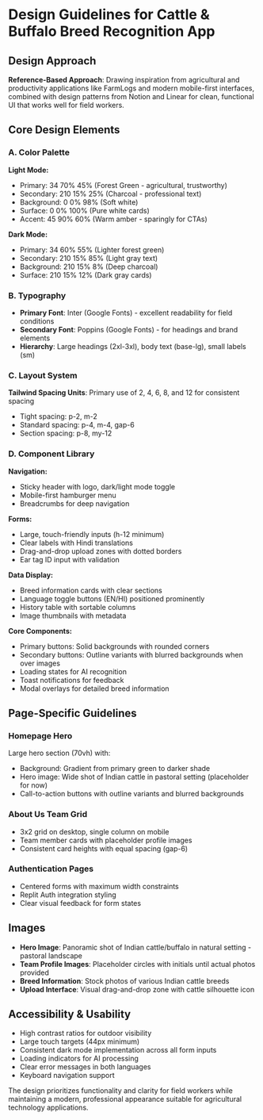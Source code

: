 # Design Guidelines for Cattle & Buffalo Breed Recognition App

## Design Approach
**Reference-Based Approach**: Drawing inspiration from agricultural and productivity applications like FarmLogs and modern mobile-first interfaces, combined with design patterns from Notion and Linear for clean, functional UI that works well for field workers.

## Core Design Elements

### A. Color Palette
**Light Mode:**
- Primary: 34 70% 45% (Forest Green - agricultural, trustworthy)
- Secondary: 210 15% 25% (Charcoal - professional text)
- Background: 0 0% 98% (Soft white)
- Surface: 0 0% 100% (Pure white cards)
- Accent: 45 90% 60% (Warm amber - sparingly for CTAs)

**Dark Mode:**
- Primary: 34 60% 55% (Lighter forest green)
- Secondary: 210 15% 85% (Light gray text)
- Background: 210 15% 8% (Deep charcoal)
- Surface: 210 15% 12% (Dark gray cards)

### B. Typography
- **Primary Font**: Inter (Google Fonts) - excellent readability for field conditions
- **Secondary Font**: Poppins (Google Fonts) - for headings and brand elements
- **Hierarchy**: Large headings (2xl-3xl), body text (base-lg), small labels (sm)

### C. Layout System
**Tailwind Spacing Units**: Primary use of 2, 4, 6, 8, and 12 for consistent spacing
- Tight spacing: p-2, m-2
- Standard spacing: p-4, m-4, gap-6
- Section spacing: p-8, my-12

### D. Component Library

**Navigation:**
- Sticky header with logo, dark/light mode toggle
- Mobile-first hamburger menu
- Breadcrumbs for deep navigation

**Forms:**
- Large, touch-friendly inputs (h-12 minimum)
- Clear labels with Hindi translations
- Drag-and-drop upload zones with dotted borders
- Ear tag ID input with validation

**Data Display:**
- Breed information cards with clear sections
- Language toggle buttons (EN/HI) positioned prominently
- History table with sortable columns
- Image thumbnails with metadata

**Core Components:**
- Primary buttons: Solid backgrounds with rounded corners
- Secondary buttons: Outline variants with blurred backgrounds when over images
- Loading states for AI recognition
- Toast notifications for feedback
- Modal overlays for detailed breed information

## Page-Specific Guidelines

### Homepage Hero
Large hero section (70vh) with:
- Background: Gradient from primary green to darker shade
- Hero image: Wide shot of Indian cattle in pastoral setting (placeholder for now)
- Call-to-action buttons with outline variants and blurred backgrounds

### About Us Team Grid
- 3x2 grid on desktop, single column on mobile
- Team member cards with placeholder profile images
- Consistent card heights with equal spacing (gap-6)

### Authentication Pages
- Centered forms with maximum width constraints
- Replit Auth integration styling
- Clear visual feedback for form states

## Images
- **Hero Image**: Panoramic shot of Indian cattle/buffalo in natural setting - pastoral landscape
- **Team Profile Images**: Placeholder circles with initials until actual photos provided
- **Breed Information**: Stock photos of various Indian cattle breeds
- **Upload Interface**: Visual drag-and-drop zone with cattle silhouette icon

## Accessibility & Usability
- High contrast ratios for outdoor visibility
- Large touch targets (44px minimum)
- Consistent dark mode implementation across all form inputs
- Loading indicators for AI processing
- Clear error messages in both languages
- Keyboard navigation support

The design prioritizes functionality and clarity for field workers while maintaining a modern, professional appearance suitable for agricultural technology applications.